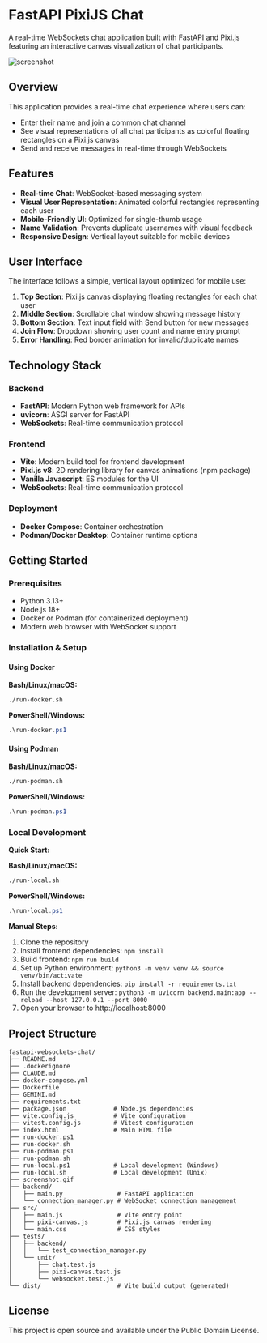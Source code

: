 # FastAPI PixiJS Chat

A real-time WebSockets chat application built with FastAPI and Pixi.js featuring an interactive canvas visualization of chat participants.

![screenshot](https://raw.github.com/afarber/pixi-questions/master/fastapi-websockets-chat/screenshot.gif)

## Overview

This application provides a real-time chat experience where users can:

- Enter their name and join a common chat channel
- See visual representations of all chat participants as colorful floating rectangles on a Pixi.js canvas
- Send and receive messages in real-time through WebSockets

## Features

- **Real-time Chat**: WebSocket-based messaging system
- **Visual User Representation**: Animated colorful rectangles representing each user
- **Mobile-Friendly UI**: Optimized for single-thumb usage
- **Name Validation**: Prevents duplicate usernames with visual feedback
- **Responsive Design**: Vertical layout suitable for mobile devices

## User Interface

The interface follows a simple, vertical layout optimized for mobile use:

1. **Top Section**: Pixi.js canvas displaying floating rectangles for each chat user
2. **Middle Section**: Scrollable chat window showing message history
3. **Bottom Section**: Text input field with Send button for new messages
4. **Join Flow**: Dropdown showing user count and name entry prompt
5. **Error Handling**: Red border animation for invalid/duplicate names

## Technology Stack

### Backend

- **FastAPI**: Modern Python web framework for APIs
- **uvicorn**: ASGI server for FastAPI
- **WebSockets**: Real-time communication protocol

### Frontend

- **Vite**: Modern build tool for frontend development
- **Pixi.js v8**: 2D rendering library for canvas animations (npm package)
- **Vanilla Javascript**: ES modules for the UI
- **WebSockets**: Real-time communication protocol

### Deployment

- **Docker Compose**: Container orchestration
- **Podman/Docker Desktop**: Container runtime options

## Getting Started

### Prerequisites

- Python 3.13+
- Node.js 18+
- Docker or Podman (for containerized deployment)
- Modern web browser with WebSocket support

### Installation & Setup

#### Using Docker

**Bash/Linux/macOS:**

```bash
./run-docker.sh
```

**PowerShell/Windows:**

```powershell
.\run-docker.ps1
```

#### Using Podman

**Bash/Linux/macOS:**

```bash
./run-podman.sh
```

**PowerShell/Windows:**

```powershell
.\run-podman.ps1
```

### Local Development

**Quick Start:**

**Bash/Linux/macOS:**

```bash
./run-local.sh
```

**PowerShell/Windows:**

```powershell
.\run-local.ps1
```

**Manual Steps:**

1. Clone the repository
2. Install frontend dependencies: `npm install`
3. Build frontend: `npm run build`
4. Set up Python environment: `python3 -m venv venv && source venv/bin/activate`
5. Install backend dependencies: `pip install -r requirements.txt`
6. Run the development server: `python3 -m uvicorn backend.main:app --reload --host 127.0.0.1 --port 8000`
7. Open your browser to http://localhost:8000

## Project Structure

```
fastapi-websockets-chat/
├── README.md
├── .dockerignore
├── CLAUDE.md
├── docker-compose.yml
├── Dockerfile
├── GEMINI.md
├── requirements.txt
├── package.json             # Node.js dependencies
├── vite.config.js           # Vite configuration
├── vitest.config.js         # Vitest configuration
├── index.html               # Main HTML file
├── run-docker.ps1
├── run-docker.sh
├── run-podman.ps1
├── run-podman.sh
├── run-local.ps1            # Local development (Windows)
├── run-local.sh             # Local development (Unix)
├── screenshot.gif
├── backend/
│   ├── main.py               # FastAPI application
│   └── connection_manager.py # WebSocket connection management
├── src/
│   ├── main.js               # Vite entry point
│   ├── pixi-canvas.js        # Pixi.js canvas rendering
│   └── main.css              # CSS styles
├── tests/
│   ├── backend/
│   │   └── test_connection_manager.py
│   └── unit/
│       ├── chat.test.js
│       ├── pixi-canvas.test.js
│       └── websocket.test.js
└── dist/                     # Vite build output (generated)
```

## License

This project is open source and available under the Public Domain License.
